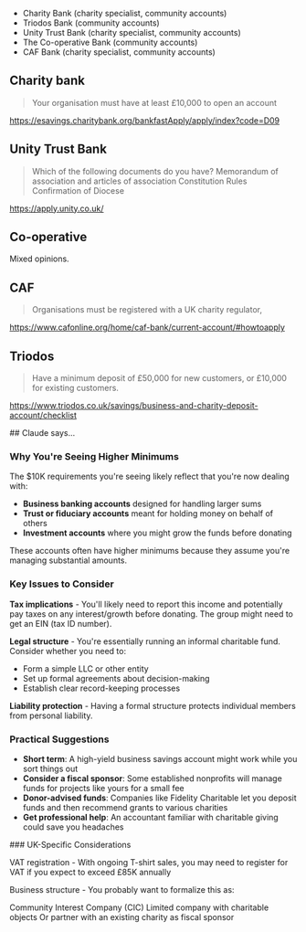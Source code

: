 - Charity Bank (charity specialist, community accounts)
- Triodos Bank (community accounts)
- Unity Trust Bank (charity specialist, community accounts)
- The Co-operative Bank (community accounts)
- CAF Bank (charity specialist, community accounts)

## Charity bank

> Your organisation must have at least £10,000 to open an account

https://esavings.charitybank.org/bankfastApply/apply/index?code=D09

## Unity Trust Bank

> Which of the following documents do you have?
>    Memorandum of association and articles of association
>    Constitution
>    Rules
>    Confirmation of Diocese

https://apply.unity.co.uk/

## Co-operative

Mixed opinions.

## CAF

> Organisations must be registered with a UK charity regulator,

https://www.cafonline.org/home/caf-bank/current-account/#howtoapply

## Triodos

> Have a minimum deposit of £50,000 for new customers, or £10,000 for existing customers.

https://www.triodos.co.uk/savings/business-and-charity-deposit-account/checklist

## Claude says...

### Why You're Seeing Higher Minimums

The $10K requirements you're seeing likely reflect that you're now dealing with:

- **Business banking accounts** designed for handling larger sums
- **Trust or fiduciary accounts** meant for holding money on behalf of others
- **Investment accounts** where you might grow the funds before donating

These accounts often have higher minimums because they assume you're managing substantial amounts.

### Key Issues to Consider

**Tax implications** - You'll likely need to report this income and potentially pay taxes on any interest/growth before donating. The group might need to get an EIN (tax ID number).

**Legal structure** - You're essentially running an informal charitable fund. Consider whether you need to:

- Form a simple LLC or other entity
- Set up formal agreements about decision-making
- Establish clear record-keeping processes

**Liability protection** - Having a formal structure protects individual members from personal liability.

### Practical Suggestions

- **Short term**: A high-yield business savings account might work while you sort things out
- **Consider a fiscal sponsor**: Some established nonprofits will manage funds for projects like yours for a small fee
- **Donor-advised funds**: Companies like Fidelity Charitable let you deposit funds and then recommend grants to various charities
- **Get professional help**: An accountant familiar with charitable giving could save you headaches

### UK-Specific Considerations

VAT registration - With ongoing T-shirt sales, you may need to register for VAT if you expect to exceed £85K annually

Business structure - You probably want to formalize this as:

Community Interest Company (CIC)
Limited company with charitable objects
Or partner with an existing charity as fiscal sponsor
